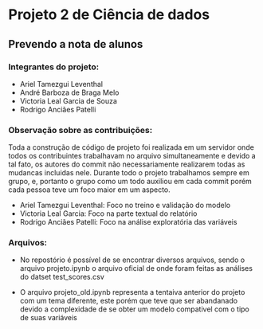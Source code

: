 # Projeto 2 de Ciência de dados
## Prevendo a nota de alunos 

### Integrantes do projeto:
- Ariel Tamezgui Leventhal
- André Barboza de Braga Melo
- Victoria Leal Garcia de Souza
- Rodrigo Anciães Patelli

### Observação sobre as contribuições:
 Toda a construção de código de projeto foi realizada em um servidor onde todos os contribuintes trabalhavam no arquivo simultaneamente e devido a tal fato, os autores do commit não necessariamente realizarem todas as mudancas incluidas nele. Durante todo o projeto trabalhamos sempre em grupo, e, portanto o grupo como um todo auxiliou em cada commit porém cada pessoa teve um foco maior em um aspecto.
  - Ariel Tamezgui Leventhal: Foco no treino e validação do modelo
  - Victoria Leal Garcia: Foco na parte textual do relatório
  - Rodrigo Anciães Patelli: Foco na análise exploratória das variáveis
 
 ### Arquivos:
 
 - No repostório é possível de se encontrar diversos arquivos, sendo o arquivo projeto.ipynb o arquivo oficial de onde foram feitas as análises do datset test_scores.csv
 
 - O arquivo projeto_old.ipynb representa a tentaiva anterior do projeto com um tema diferente, este porém que teve que ser abandanado devido a complexidade de se obter um modelo compativel com o tipo de suas variáveis
